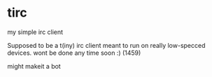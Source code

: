 # tirc
my simple irc client

Supposed to be a t(iny) irc client meant to run on really low-specced devices.
wont be done any time soon :)
(1459)

might makeit a bot
